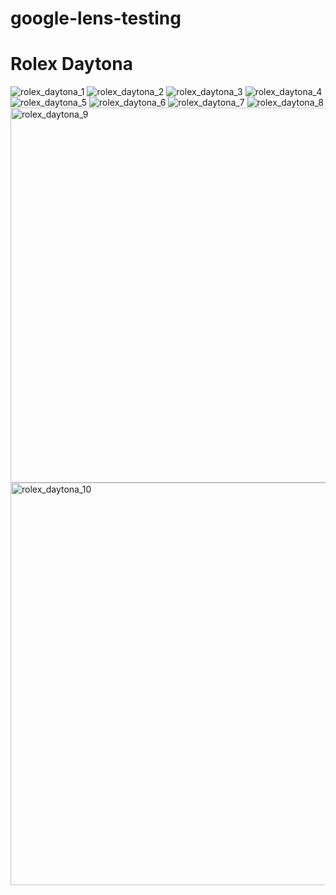 # google-lens-testing

# Rolex Daytona

![rolex_daytona_1](https://user-images.githubusercontent.com/88580416/234547924-4e63fd06-ae31-453d-aeea-4326f35c6aba.png)
![rolex_daytona_2](https://user-images.githubusercontent.com/88580416/234547934-e24a26c5-dedc-44d2-887c-4cf0ecd3103f.png)
![rolex_daytona_3](https://user-images.githubusercontent.com/88580416/234547937-4cde01ad-d2b3-4b4e-97b0-56a8367f9b25.png)
![rolex_daytona_4](https://user-images.githubusercontent.com/88580416/234547944-58cd787b-71a8-4eb3-9987-dd9a812546d2.png)
![rolex_daytona_5](https://user-images.githubusercontent.com/88580416/234547948-04d577dc-43cc-4d07-9379-8dfa0fbc1538.png)
![rolex_daytona_6](https://user-images.githubusercontent.com/88580416/234547951-b4ee165e-42cc-4a73-bd16-1d4b8db21c19.png)
![rolex_daytona_7](https://user-images.githubusercontent.com/88580416/234547953-b47259ae-dd3d-4b3d-8fd8-0cbae08a630c.png)
![rolex_daytona_8](https://user-images.githubusercontent.com/88580416/234547958-e4311781-f0a0-492c-a2ed-db1c6d293e0c.png)
<img width="600" alt="rolex_daytona_9" src="https://user-images.githubusercontent.com/88580416/234547960-aedad3a5-52e3-4d8b-8a61-a0e03f0dc523.png">
<img width="644" alt="rolex_daytona_10" src="https://user-images.githubusercontent.com/88580416/234547962-18877fdc-c995-474b-bc96-58d2ad2aa8eb.png">
